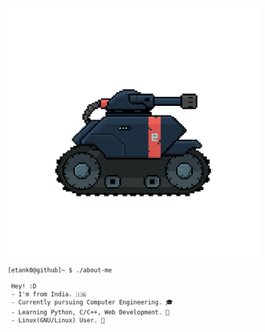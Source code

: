 <img src="https://github.com/etank0/etank0/blob/main/etank0-transparent.gif" width="500" height="500" />

```
[etank0@github]~ $ ./about-me

 Hey! :D
 - I'm from India. 🇮🇳
 - Currently pursuing Computer Engineering. 🎓
 - Learning Python, C/C++, Web Development. 🐍
 - Linux(GNU/Linux) User. 🐧
```
